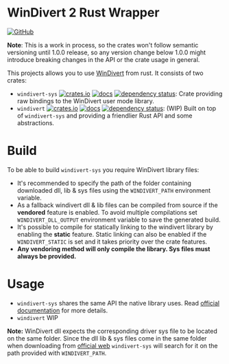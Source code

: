 # WinDivert 2 Rust Wrapper

[![GitHub](https://img.shields.io/github/license/Rubensei/windivert-rust?color=blue)](https://raw.githubusercontent.com/Rubensei/windivert-rust/master/LICENSE)

**Note**: This is a work in process, so the crates won't follow semantic
versioning until 1.0.0 release, so any version change below 1.0.0 might
introduce breaking changes in the API or the crate usage in general.

This projects allows you to use
[WinDivert](https://www.reqrypt.org/windivert.html) from rust. It consists of
two crates:

- `windivert-sys`
  [![crates.io](https://img.shields.io/crates/v/windivert-sys)](https://crates.io/crates/windivert-sys)
  [![docs](https://docs.rs/windivert-sys/badge.svg)](https://docs.rs/windivert-sys/)
  [![dependency status](https://deps.rs/repo/github/Rubensei/windivert-rust/status.svg?path=windivert-sys)](https://deps.rs/repo/github/Rubensei/windivert-rust?path=windivert-sys):
  Crate providing raw bindings to the WinDivert user mode library.
- `windivert`
  [![crates.io](https://img.shields.io/crates/v/windivert)](https://crates.io/crates/windivert)
  [![docs](https://docs.rs/windivert/badge.svg)](https://docs.rs/windivert/)
  [![dependency status](https://deps.rs/repo/github/Rubensei/windivert-rust/status.svg?path=windivert)](https://deps.rs/repo/github/Rubensei/windivert-rust?path=windivert):
  (WIP) Built on top of `windivert-sys` and providing a friendlier Rust API and
  some abstractions.

# Build

To be able to build `windivert-sys` you require WinDivert library files:

- It's recommended to specify the path of the folder containing downloaded dll,
  lib & sys files using the `WINDIVERT_PATH` environment variable.
- As a fallback windivert dll & lib files can be compiled from source if the
  **vendored** feature is enabled. To avoid multiple compilations set
  `WINDIVERT_DLL_OUTPUT` environment variable to save the generated build.
- It's possible to compile for statically linking to the windivert library by
  enabling the **static** feature. Static linking can also be enabled if the
  `WINDIVERT_STATIC` is set and it takes priority over the crate features.
- **Any vendoring method will only compile the library. Sys files must always be
  provided.**

# Usage

- `windivert-sys` shares the same API the native library uses. Read
  [official documentation](https://www.reqrypt.org/windivert-doc.html) for more
  details.
- `windivert` WIP

**Note:** WinDivert dll expects the corresponding driver sys file to be located
on the same folder. Since the dll lib & sys files come in the same folder when
downloading from [official web](https://www.reqrypt.org/windivert.html)
`windivert-sys` will search for it on the path provided with `WINDIVERT_PATH`.
